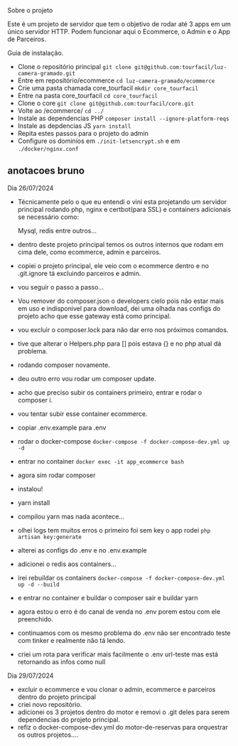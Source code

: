 Sobre o projeto

Este é um projeto de servidor que tem o objetivo de rodar até 3 apps em um único servidor HTTP.
Podem funcionar aqui o Ecommerce, o Admin e o App de Parceiros.

Guia de instalação.

- Clone o repositório principal `git clone git@github.com:tourfacil/luz-camera-gramado.git`
- Entre em repositório/ecommerce `cd luz-camera-gramado/ecommerce `
- Crie uma pasta chamada core_tourfacil `mkdir core_tourfacil`
- Entre na pasta core_tourfacil `cd core_tourfacil`
- Clone o core `git clone git@github.com:tourfacil/core.git`
- Volte ao /ecommerce/ `cd ../`
- Instale as dependencias PHP `composer install --ignore-platform-reqs`
- Instale as depdencias JS `yarn install`
- Repita estes passos para o projeto do admin
- Configure os dominíos em `./init-letsencrypt.sh` e em `./docker/nginx.conf`

## anotacoes bruno 
Dia 26/07/2024

- Técnicamente pelo o que eu entendi o vini esta projetando um servidor principal rodando php, nginx e certbot(para SSL) e containers adicionais se necessário como:
    
    Mysql, redis entre outros...

- dentro deste projeto principal temos os outros internos que rodam em cima dele, como ecommerce, admin e parceiros.

- copiei o projeto principal, ele veio com o ecommerce dentro e no .git.ignore tá excluindo parceiros e admin.

- vou seguir o passo a passo...
- Vou remover do composer.json o developers cielo pois não estar mais em uso e indisponivel para download, dei uma olhada nas configs do projeto acho que esse gateway está como principal.

- vou excluir o composer.lock para não dar erro nos próximos comandos.
- tive que alterar o Helpers.php para [] pois estava {} e no php atual dá problema.
- rodando composer novamente.
- deu outro erro vou rodar um composer update.
- acho que preciso subir os containers primeiro, entrar e rodar o composer i.
- vou tentar subir esse container ecommerce.
- copiar .env.example para .env
- rodar o docker-compose `docker-compose -f docker-compose-dev.yml up -d`
- entrar no container `docker exec -it app_ecommerce bash`
- agora sim rodar composer 
- instalou!
- yarn install
- compilou yarn mas nada acontece...
- olhei logs tem muitos erros o primeiro foi sem key o app rodei `php artisan key:generate`
- alterei as configs do .env e no .env.example
- adicionei o redis aos containers...
- irei rebuildar os containers `docker-compose -f docker-compose-dev.yml up -d --build`
- e entrar no container e buildar o composer sair e buildar yarn
- agora estou o erro é do canal de venda no .env porem estou com ele preenchido.
- continuamos com os mesmo problema do .env não ser encontrado teste com tinker e realmente não tá lendo.
- criei um rota para verificar mais facilmente o .env url-teste mas está retornando as infos como null

Dia 29/07/2024

- excluir o ecommerce e vou clonar o admin, ecommerce e parceiros dentro do projeto principal
- criei novo repositório.
- adicionei os 3 projetos dentro do motor e removi o .git deles para serem dependencias do projeto principal.
- refiz o docker-compose-dev.yml do motor-de-reservas para orquestrar os outros projetos....

